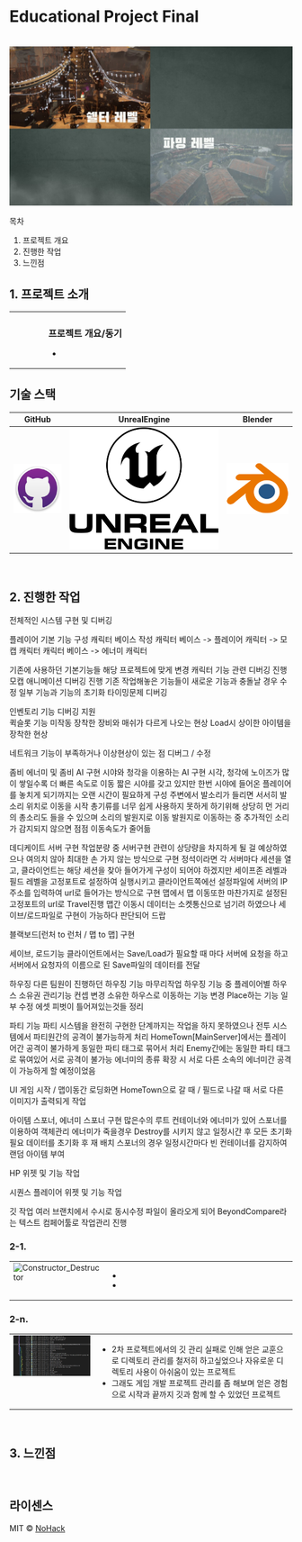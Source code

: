 # Educational Project Final

<p align="center">
  <br>
  <img src="./images/common/Thumbnail.jpg">
  <br>
</p>

목차

1. 프로젝트 개요
2. 진행한 작업
3. 느낀점

## 1. 프로젝트 소개

<table>
  <tr>
    <td style="width: 30%; vertical-align: top;">
      <img src="./images/common/ProgramData.jpg" alt="" style="width: 100%;">
    </td>
    <td style="width: 70%; vertical-align: top; text-align: left;">
      <h3>프로젝트 개요/동기</h3>
      <ul>
        <li></li>
      </ul>
    </td>
  </tr>
</table>

## 기술 스택

|	GitHub	|UnrealEngine|	Blender		|
| :------: 	| 	:------: |	:------: 	|
| ![github]	| 	![ue]	 |		![bd]	|

<br>

## 2. 진행한 작업

전체적인 시스템 구현 및 디버깅

플레이어 기본 기능 구성
캐릭터 베이스 작성
캐릭터 베이스 -> 플레이어 캐릭터 -> 모캡 캐릭터
캐릭터 베이스 -> 에너미 캐릭터

기존에 사용하던 기본기능들 해당 프로젝트에 맞게 변경
캐릭터 기능 관련 디버깅 진행
	모캡 애니메이션 디버깅 진행
	기존 작업해놓은 기능들이 새로운 기능과 충돌날 경우 수정
	일부 기능과 기능의 초기화 타이밍문제 디버깅
	
인벤토리 기능 디버깅 지원	
	퀵슬롯 기능 미작동
	장착한 장비와 매쉬가 다르게 나오는 현상
	Load시 상이한 아이템을 장착한 현상
	
네트워크 기능이 부족하거나 이상현상이 있는 점 디버그 / 수정
	
좀비 에너미 및 좀비 AI 구현
시야와 청각을 이용하는 AI 구현
시각, 청각에 노이즈가 많이 쌓일수록 더 빠른 속도로 이동
짧은 시야를 갖고 있지만 한번 시야에 들어온 플레이어를 놓치게 되기까지는 오랜 시간이 필요하게 구성
주변에서 발소리가 들리면 서서히 발소리 위치로 이동을 시작
총기류를 너무 쉽게 사용하지 못하게 하기위해 상당히 먼 거리의 총소리도 들을 수 있으며 소리의 발원지로 이동
발원지로 이동하는 중 추가적인 소리가 감지되지 않으면 점점 이동속도가 줄어듦

데디케이트 서버 구현
작업분량 중 서버구현 관련이 상당량을 차지하게 될 걸 예상하였으나 여의치 않아 최대한 손 가지 않는 방식으로 구현
정석이라면 각 서버마다 세션을 열고, 클라이언트는 해당 세션을 찾아 들어가게 구성이 되어야 하겠지만 
세이프존 레벨과 필드 레벨을 고정포트로 설정하여 실행시키고 
클라이언트쪽에선 설정파일에 서버의 IP주소를 입력하여 url로 들어가는 방식으로 구현
맵에서 맵 이동또한 마찬가지로 설정된 고정포트의 url로 Travel진행
맵간 이동시 데이터는 소켓통신으로 넘기려 하였으나 세이브/로드파일로 구현이 가능하다 판단되어 드랍

블랙보드[런처 to 런처 / 맵 to 맵] 구현

세이브, 로드기능
클라이언트에서는 Save/Load가 필요할 때 마다 서버에 요청을 하고 서버에서 요청자의 이름으로 된 Save파일의 데이터를 전달

하우징
다른 팀원이 진행하던 하우징 기능 마무리작업
하우징 기능 중 플레이어별 하우스 소유권 관리기능 컨셉 변경
소유한 하우스로 이동하는 기능 변경
Place하는 기능 일부 수정
에셋 피벗이 틀어져있는것들 정리

파티 기능
파티 시스템을 완전히 구현한 단계까지는 작업을 하지 못하였으나 전투 시스템에서 파티원간의 공격이 불가능하게 처리
HomeTown[MainServer]에서는 플레이어간 공격이 불가하게 동일한 파티 태그로 묶어서 처리
Enemy간에는 동일한 파티 태그로 묶여있어 서로 공격이 불가능
에너미의 종류 확장 시 서로 다른 소속의 에너미간 공격이 가능하게 할 예정이었음

UI
게임 시작 / 맵이동간 로딩화면
HomeTown으로 갈 때 / 필드로 나갈 때 서로 다른 이미지가 출력되게 작업

아이템 스포너, 에너미 스포너 구현
많은수의 루트 컨테이너와 에너미가 있어 스포너를 이용하여 객체관리
에너미가 죽을경우 Destroy를 시키지 않고 일정시간 후 모든 초기화 필요 데이터를 초기화 후 재 배치
스포너의 경우 일정시간마다 빈 컨테이너를 감지하여 랜덤 아이템 부여

HP 위젯 및 기능 작업

시퀀스 플레이어 위젯 및 기능 작업

깃 작업
여러 브랜치에서 수시로 동시수정 파일이 올라오게 되어 BeyondCompare라는 텍스트 컴페어툴로 작업관리 진행

### 2-1. 
<table>
  <tr>
    <td style="width: 30%; vertical-align: top;">
      <img src="./images/common/Constructor_Destructor.jpg" alt="Constructor_Destructor" style="width: 100%;">
    </td>
    <td style="width: 70%; vertical-align: top; text-align: left;">
      <ul>
        <li></li>
        <li></li>
      </ul>
    </td>
  </tr>
</table>

### 2-n. 
<table>
  <tr>
    <td style="width: 30%; vertical-align: top;">
      <img src="./images/common/Git.jpg" alt="Git" style="width: 100%;">
    </td>
    <td style="width: 70%; vertical-align: top; text-align: left;">
      <ul>
        <li>2차 프로젝트에서의 깃 관리 실패로 인해 얻은 교훈으로 디렉토리 관리를 철저히 하고싶었으나 자유로운 디렉토리 사용이 아쉬움이 있는 프로젝트</li>
		<li>그래도 게임 개발 프로젝트 관리를 좀 해보며 얻은 경험으로 시작과 끝까지 깃과 함께 할 수 있었던 프로젝트</li>
      </ul>
    </td>
  </tr>
</table>

<br>

## 3. 느낀점

<p align="justify">

</p>

<br>

## 라이센스

MIT &copy; [NoHack](mailto:lbjp114@gmail.com)

<!-- Stack Icon Refernces -->

[git]: /images/stack/Git.svg
[github]: /images/stack/GithubDesktop.svg
[ue]: /images/stack/UnrealEngine.svg
[bd]: /images/stack/Blender.svg
[c++]: /images/stack/C++.svg
[mfc]: /images/stack/Microsoft_Foundation_Class.svg
